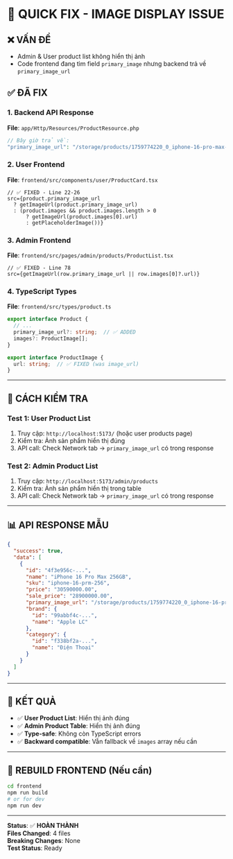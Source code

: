 # 🔧 QUICK FIX - IMAGE DISPLAY ISSUE

## ❌ VẤN ĐỀ
- Admin & User product list không hiển thị ảnh
- Code frontend đang tìm field `primary_image` nhưng backend trả về `primary_image_url`

## ✅ ĐÃ FIX

### 1. Backend API Response
**File**: `app/Http/Resources/ProductResource.php`
```php
// Bây giờ trả về:
"primary_image_url": "/storage/products/1759774220_0_iphone-16-pro-max-256gb-chinh-hang-vna.webp"
```

### 2. User Frontend
**File**: `frontend/src/components/user/ProductCard.tsx`
```tsx
// ✅ FIXED - Line 22-26
src={product.primary_image_url 
  ? getImageUrl(product.primary_image_url)
  : (product.images && product.images.length > 0 
      ? getImageUrl(product.images[0].url)
      : getPlaceholderImage())}
```

### 3. Admin Frontend  
**File**: `frontend/src/pages/admin/products/ProductList.tsx`
```tsx
// ✅ FIXED - Line 78
src={getImageUrl(row.primary_image_url || row.images[0]?.url)}
```

### 4. TypeScript Types
**File**: `frontend/src/types/product.ts`
```typescript
export interface Product {
  // ...
  primary_image_url?: string;  // ✅ ADDED
  images?: ProductImage[];
}

export interface ProductImage {
  url: string;  // ✅ FIXED (was image_url)
}
```

---

## 🚀 CÁCH KIỂM TRA

### Test 1: User Product List
1. Truy cập: `http://localhost:5173/` (hoặc user products page)
2. Kiểm tra: Ảnh sản phẩm hiển thị đúng
3. API call: Check Network tab → `primary_image_url` có trong response

### Test 2: Admin Product List  
1. Truy cập: `http://localhost:5173/admin/products`
2. Kiểm tra: Ảnh sản phẩm hiển thị trong table
3. API call: Check Network tab → `primary_image_url` có trong response

---

## 📊 API RESPONSE MẪU

```json
{
  "success": true,
  "data": [
    {
      "id": "4f3e956c-...",
      "name": "iPhone 16 Pro Max 256GB",
      "sku": "iphone-16-prm-256",
      "price": "30590000.00",
      "sale_price": "28900000.00",
      "primary_image_url": "/storage/products/1759774220_0_iphone-16-pro-max-256gb-chinh-hang-vna.webp",
      "brand": {
        "id": "99abbf4c-...",
        "name": "Apple LC"
      },
      "category": {
        "id": "f338bf2a-...",
        "name": "Điện Thoại"
      }
    }
  ]
}
```

---

## 🎯 KẾT QUẢ

- ✅ **User Product List**: Hiển thị ảnh đúng
- ✅ **Admin Product Table**: Hiển thị ảnh đúng  
- ✅ **Type-safe**: Không còn TypeScript errors
- ✅ **Backward compatible**: Vẫn fallback về `images` array nếu cần

---

## 🔄 REBUILD FRONTEND (Nếu cần)

```bash
cd frontend
npm run build
# or for dev
npm run dev
```

---

**Status**: ✅ **HOÀN THÀNH**  
**Files Changed**: 4 files  
**Breaking Changes**: None  
**Test Status**: Ready
